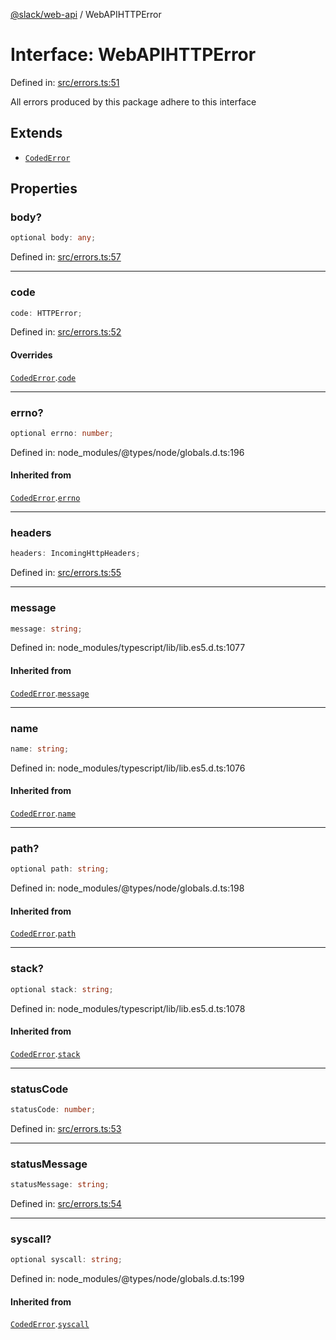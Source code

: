 [@slack/web-api](../index.md) / WebAPIHTTPError

# Interface: WebAPIHTTPError

Defined in: [src/errors.ts:51](https://github.com/slackapi/node-slack-sdk/blob/main/packages/web-api/src/errors.ts#L51)

All errors produced by this package adhere to this interface

## Extends

- [`CodedError`](CodedError.md)

## Properties

### body?

```ts
optional body: any;
```

Defined in: [src/errors.ts:57](https://github.com/slackapi/node-slack-sdk/blob/main/packages/web-api/src/errors.ts#L57)

***

### code

```ts
code: HTTPError;
```

Defined in: [src/errors.ts:52](https://github.com/slackapi/node-slack-sdk/blob/main/packages/web-api/src/errors.ts#L52)

#### Overrides

[`CodedError`](CodedError.md).[`code`](CodedError.md#code)

***

### errno?

```ts
optional errno: number;
```

Defined in: node\_modules/@types/node/globals.d.ts:196

#### Inherited from

[`CodedError`](CodedError.md).[`errno`](CodedError.md#errno)

***

### headers

```ts
headers: IncomingHttpHeaders;
```

Defined in: [src/errors.ts:55](https://github.com/slackapi/node-slack-sdk/blob/main/packages/web-api/src/errors.ts#L55)

***

### message

```ts
message: string;
```

Defined in: node\_modules/typescript/lib/lib.es5.d.ts:1077

#### Inherited from

[`CodedError`](CodedError.md).[`message`](CodedError.md#message)

***

### name

```ts
name: string;
```

Defined in: node\_modules/typescript/lib/lib.es5.d.ts:1076

#### Inherited from

[`CodedError`](CodedError.md).[`name`](CodedError.md#name)

***

### path?

```ts
optional path: string;
```

Defined in: node\_modules/@types/node/globals.d.ts:198

#### Inherited from

[`CodedError`](CodedError.md).[`path`](CodedError.md#path)

***

### stack?

```ts
optional stack: string;
```

Defined in: node\_modules/typescript/lib/lib.es5.d.ts:1078

#### Inherited from

[`CodedError`](CodedError.md).[`stack`](CodedError.md#stack)

***

### statusCode

```ts
statusCode: number;
```

Defined in: [src/errors.ts:53](https://github.com/slackapi/node-slack-sdk/blob/main/packages/web-api/src/errors.ts#L53)

***

### statusMessage

```ts
statusMessage: string;
```

Defined in: [src/errors.ts:54](https://github.com/slackapi/node-slack-sdk/blob/main/packages/web-api/src/errors.ts#L54)

***

### syscall?

```ts
optional syscall: string;
```

Defined in: node\_modules/@types/node/globals.d.ts:199

#### Inherited from

[`CodedError`](CodedError.md).[`syscall`](CodedError.md#syscall)

